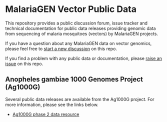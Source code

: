 # MalariaGEN Vector Public Data

This repository provides a public discussion forum, issue tracker and technical documentation for public data releases providing genomic data from sequencing of malaria mosquitoes (vectors) by MalariaGEN projects.

If you have a question about any MalariaGEN data on vector genomics, please feel free to [start a new discussion](https://github.com/malariagen/vector-public-data/discussions/new) on this repo.

If you find a problem with any public data or documentation, please [raise an issue](https://github.com/malariagen/vector-public-data/issues/new/choose) on this repo.

## Anopheles gambiae 1000 Genomes Project (Ag1000G)

Several public data releases are available from the Ag1000G project. For more information, please see the links below.

* [Ag1000G phase 2 data resource](https://www.malariagen.net/resource/27)
